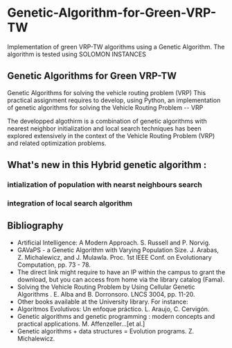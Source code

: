 # Genetic-Algorithm-for-Green-VRP-TW
Implementation of green VRP-TW algorithms using a Genetic Algorithm.
The algorithm is tested using SOLOMON INSTANCES
## Genetic Algorithms for  Green VRP-TW
Genetic Algorithms for solving the vehicle routing problem (VRP)
This practical assignment requires to develop, using Python, an implementation of genetic algorithms for solving the Vehicle Routing Problem -- VRP 

The developped algothirm is a combination of genetic algorithms with nearest neighbor initialization and local search techniques has been explored extensively in the context of the Vehicle Routing Problem (VRP) and related optimization problems.

## What's new in this Hybrid genetic algorithm :

### intialization of population with nearst neighbours search 
### integration of local search algorithm


## Bibliography
- Artificial Intelligence: A Modern Approach. S. Russell and P. Norvig.
- GAVaPS - a Genetic Algorithm with Varying Population Size. J. Arabas, Z. Michalewicz, and J. Mulawla. Proc. 1st IEEE Conf. on Evolutionary Computation, pp. 73 - 78.
- The direct link might require to have an IP within the campus to grant the download, but you can access from home via the library catalog (Fama).
- Solving the Vehicle Routing Problem by Using Cellular Genetic Algorithms . E. Alba and B. Dorronsoro. LNCS 3004, pp. 11-20.
- Other books available at the University library. For instance:
- Algoritmos Evolutivos: Un enfoque práctico. L. Araujo, C. Cervigón.
- Genetic algorithms and genetic programming : modern concepts and practical applications. M. Affenzeller...[et al.]
- Genetic algorithms + data structures = Evolution programs. Z. Michalewicz.
